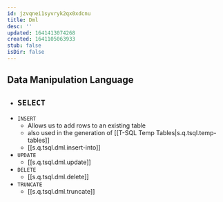 ```yaml
---
id: jzvqnei1syvryk2qx0xdcnu
title: Dml
desc: ''
updated: 1641413074268
created: 1641105063933
stub: false
isDir: false
---
```



## Data Manipulation Language

- `SELECT` 
  -
- `INSERT` 
  - Allows us to add rows to an existing table 
  - also used in the generation of [[T-SQL Temp Tables|s.q.tsql.temp-tables]]
  - [[s.q.tsql.dml.insert-into]]
- `UPDATE` 
  - [[s.q.tsql.dml.update]]
- `DELETE` 
  - [[s.q.tsql.dml.delete]]
- `TRUNCATE`
  - [[s.q.tsql.dml.truncate]]
